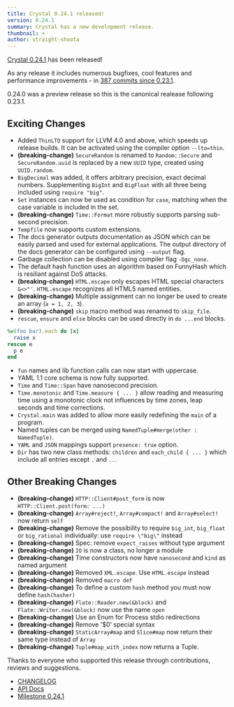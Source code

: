 ```yaml
---
title: Crystal 0.24.1 released!
version: 0.24.1
summary: Crystal has a new development release.
thumbnail: +
author: straight-shoota
---
```


[Crystal 0.24.1](https://github.com/crystal-lang/crystal/releases/tag/0.24.1) has been released!

As any release it includes numerous bugfixes, cool features and performance improvements - in [387 commits since 0.23.1](https://github.com/crystal-lang/crystal/compare/0.23.1...0.24.1).

0.24.0 was a preview release so this is the canonical realease following 0.23.1.

## Exciting Changes

* Added `ThinLTO` support for LLVM 4.0 and above, which speeds up release builds. It can be activated using the compiler option `--lto=thin`.
* **(breaking-change)** `SecureRandom` is renamed to `Random::Secure` and `SecureRandom.uuid` is replaced by a new `UUID` type, created using `UUID.random`.
* `BigDecimal` was added, it offers arbitrary precision, exact decimal numbers. Supplementing `BigInt` and `BigFloat` with all three being included using `require "big"`.
* `Set` instances can now be used as condition for `case`, matching when the case variable is included in the set.
* **(breaking-change)** `Time::Format` more robustly supports parsing sub-second precision.
* `Tempfile` now supports custom extensions.
* The docs generator outputs documentation as JSON which can be easily parsed and used for external applications. The output directory of the docs generator can be configured using `--output` flag.
* Garbage collection can be disabled using compiler flag `-Dgc_none`.
* The default hash function uses an algorithm based on FunnyHash which is resiliant against DoS attacks.
* **(breaking-change)** `HTML.escape` only escapes HTML special characters `&<>"'`. `HTML.escape` recognizes all HTML5 named entities.
* **(breaking-change)** Multiple assignment can no longer be used to create an array (`a = 1, 2, 3`).
* **(breaking-change)** `skip` macro method was renamed to `skip_file`.
* `rescue`, `ensure` and `else` blocks can be used directly in `do ...end` blocks.

```ruby
%w(foo bar).each do |x|
  raise x
rescue e
  p e
end
```

* `fun` names and lib function calls can now start with uppercase.
* YAML 1.1 core schema is now fully supported.
* `Time` and `Time::Span` have nanosecond precision.
* `Time.monotonic` and `Time.measure { ... }` allow reading and measuring time using a monotonic clock not influences by time zones, leap seconds and time corrections.
* `Crystal.main` was added to allow more easily redefining the `main` of a program.
* Named tuples can be merged using `NamedTuple#merge(other : NamedTuple)`.
* `YAML` and `JSON` mappings support `presence: true` option.
* `Dir` has two new class methods: `children` and `each_child { ... }` which include all entries except `.` and `..`.

## Other Breaking Changes

* **(breaking-change)** `HTTP::Client#post_form` is now `HTTP::Client.post(form: ...)`
* **(breaking-change)** `Array#reject!`, `Array#compact!` and `Array#select!` now return `self`
* **(breaking-change)** Remove the possibility to require `big_int`, `big_float` or `big_rational` individually: use `require \"big\"` instead
* **(breaking-change)** Spec: remove `expect_raises` without type argument
* **(breaking-change)** `IO` is now a class, no longer a module
* **(breaking-change)** Time constructors now have `nanosecond` and `kind` as named argument
* **(breaking-change)** Removed `XML.escape`. Use `HTML.escape` instead
* **(breaking-change)** Removed `macro def`
* **(breaking-change)** To define a custom `hash` method you must now define `hash(hasher)`
* **(breaking-change)** `Flate::Reader.new(&block)` and `Flate::Writer.new(&block)` now use the name `open`
* **(breaking-change)** Use an Enum for Process stdio redirections
* **(breaking-change)** Remove '$0' special syntax
* **(breaking-change)** `StaticArray#map` and `Slice#map` now return their same type instead of `Array`
* **(breaking-change)** `Tuple#map_with_index` now returns a Tuple.

Thanks to everyone who supported this release through contributions, reviews and suggestions.

* [CHANGELOG](https://github.com/crystal-lang/crystal/releases/tag/0.24.1)
* [API Docs](https://crystal-lang.org/api/0.24.1)
* [Milestone 0.24.1](https://github.com/crystal-lang/crystal/issues?q=milestone%3A0.24.1)
